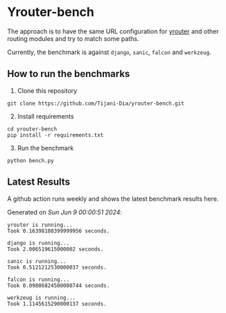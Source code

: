 # Yrouter-bench

The approach is to have the same URL configuration for [yrouter](https://github.com/Tijani-Dia/yrouter) and other routing modules and try to match some paths.

Currently, the benchmark is against `django`, `sanic`, `falcon` and `werkzeug`.

## How to run the benchmarks

1. Clone this repository

```shell
git clone https://github.com/Tijani-Dia/yrouter-bench.git
```

2. Install requirements

```shell
cd yrouter-bench
pip install -r requirements.txt
```

3. Run the benchmark

```shell
python bench.py
```

## Latest Results

A github action runs weekly and shows the latest benchmark results here.

Generated on *Sun Jun  9 00:00:51 2024*:

```shell
yrouter is running...
Took 0.16398108399999956 seconds.

django is running...
Took 2.006519615000002 seconds.

sanic is running...
Took 0.5121212530000037 seconds.

falcon is running...
Took 0.09806824500000744 seconds.

werkzeug is running...
Took 1.1145615290000137 seconds.

```
